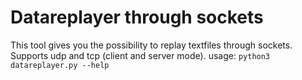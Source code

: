 # Datareplayer through sockets

This tool gives you the possibility to replay textfiles through sockets.
Supports udp and tcp (client and server mode).
usage: `python3 datareplayer.py --help`

